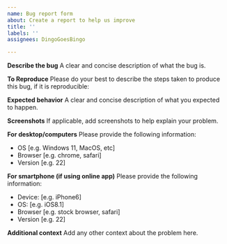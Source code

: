 ```yaml
---
name: Bug report form
about: Create a report to help us improve
title: ''
labels: ''
assignees: DingoGoesBingo

---
```


**Describe the bug**
A clear and concise description of what the bug is.

**To Reproduce**
Please do your best to describe the steps taken to produce this bug, if it is reproducible:

**Expected behavior**
A clear and concise description of what you expected to happen.

**Screenshots**
If applicable, add screenshots to help explain your problem.

**For desktop/computers**
Please provide the following information: 
- OS [e.g. Windows 11, MacOS, etc]
 - Browser [e.g. chrome, safari]
 - Version [e.g. 22]

**For smartphone (if using online app)**
Please provide the following information:
 - Device: [e.g. iPhone6]
 - OS: [e.g. iOS8.1]
 - Browser [e.g. stock browser, safari]
 - Version [e.g. 22]

**Additional context**
Add any other context about the problem here.
